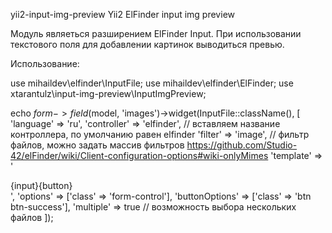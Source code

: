 yii2-input-img-preview
Yii2 ElFinder input img preview

Модуль являеться разширением ElFinder Input. При использовании текстового поля для добавлении картинок выводиться превью.

Использование:

use mihaildev\elfinder\InputFile;
use mihaildev\elfinder\ElFinder;
use xtarantulz\input-img-preview\InputImgPreview;

echo $form->field($model, 'images')->widget(InputFile::className(), [
    'language'      => 'ru',
    'controller'    => 'elfinder', // вставляем название контроллера, по умолчанию равен elfinder
    'filter'        => 'image',    // фильтр файлов, можно задать массив фильтров https://github.com/Studio-42/elFinder/wiki/Client-configuration-options#wiki-onlyMimes
    'template'      => '<div class="input-group">{input}<span class="input-group-btn">{button}</span></div>',
    'options'       => ['class' => 'form-control'],
    'buttonOptions' => ['class' => 'btn btn-success'],
    'multiple'      => true       // возможность выбора нескольких файлов
]);
